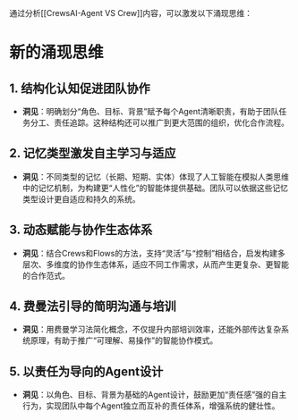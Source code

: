 通过分析[[CrewsAI-Agent VS Crew]]内容，可以激发以下涌现思维：

# 新的涌现思维

## 1. 结构化认知促进团队协作
- **洞见**：明确划分“角色、目标、背景”赋予每个Agent清晰职责，有助于团队任务分工、责任追踪。这种结构还可以推广到更大范围的组织，优化合作流程。

## 2. 记忆类型激发自主学习与适应
- **洞见**：不同类型的记忆（长期、短期、实体）体现了人工智能在模拟人类思维中的记忆机制，为构建更“人性化”的智能体提供基础。团队可以依据这些记忆类型设计更自适应和持久的系统。

## 3. 动态赋能与协作生态体系
- **洞见**：结合Crews和Flows的方法，支持“灵活”与“控制”相结合，启发构建多层次、多维度的协作生态体系，适应不同工作需求，从而产生更复杂、更智能的合作范式。

## 4. 费曼法引导的简明沟通与培训
- **洞见**：用费曼学习法简化概念，不仅提升内部培训效率，还能外部传达复杂系统原理，有助于推广“可理解、易操作”的智能协作模式。

## 5. 以责任为导向的Agent设计
- **洞见**：以角色、目标、背景为基础的Agent设计，鼓励更加“责任感”强的自主行为，实现团队中每个Agent独立而互补的责任体系，增强系统的健壮性。

